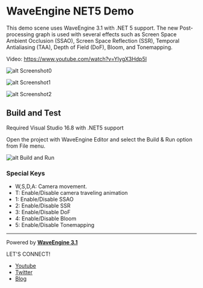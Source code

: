 # WaveEngine NET5 Demo

This demo scene uses WaveEngine 3.1 with .NET 5 support. The new Post-processing graph is used with several effects such as Screen Space Ambient Occlusion (SSAO), Screen Space Reflection (SSR), Temporal Antialiasing (TAA), Depth of Field (DoF), Bloom, and Tonemapping.

Video: https://www.youtube.com/watch?v=YlygX3Hdp5I

![alt Screenshot0](https://github.com/WaveEngine/NET5Demo/blob/main/Screenshots/image00.png)

![alt Screenshot1](https://github.com/WaveEngine/NET5Demo/blob/main/Screenshots/image01.png)

![alt Screenshot2](https://github.com/WaveEngine/NET5Demo/blob/main/Screenshots/image02.png)

## Build and Test

Required Visual Studio 16.8 with .NET5 support

Open the project with WaveEngine Editor and select the Build & Run option from File menu.

![alt Build and Run](https://github.com/WaveEngine/NET5Demo/blob/main/Screenshots/BuildAndRun.png)

### Special Keys
 * W,S,D,A: Camera movement.
 * T: Enable/Disable camera traveling animation
 * 1: Enable/Disable SSAO
 * 2: Enable/Disable SSR
 * 3: Enable/Disable DoF
 * 4: Enable/Disable Bloom
 * 5: Enable/Disable Tonemapping

----
Powered by **[WaveEngine 3.1](http://www.waveengine.net)**

LET'S CONNECT!

- [Youtube](https://www.youtube.com/subscription_center?add_user=WaveEngineChannel)
- [Twitter](https://twitter.com/WaveEngineTeam)
- [Blog](http://geeks.ms/waveengineteam/)
